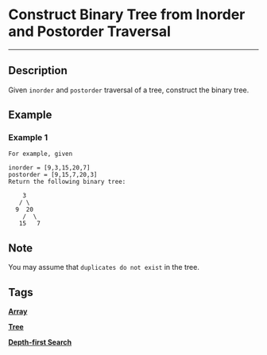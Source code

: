 # Construct Binary Tree from Inorder and Postorder Traversal
-----
## Description
Given ```inorder``` and ```postorder``` traversal of a tree, construct the binary tree.

## Example
### Example 1
```
For example, given

inorder = [9,3,15,20,7]
postorder = [9,15,7,20,3]
Return the following binary tree:

    3
   / \
  9  20
    /  \
   15   7
```

## Note
You may assume that ```duplicates do not exist``` in the tree.

## Tags
**[Array](https://leetcode.com/tag/array)**

**[Tree](https://leetcode.com/tag/tree)**

**[Depth-first Search](https://leetcode.com/tag/depth-first-search)**
